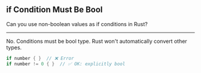 ## if Condition Must Be Bool

Can you use non-boolean values as if conditions in Rust?

---

No. Conditions must be bool type. Rust won't automatically convert other types.

```rust
if number { }  // ❌ Error
if number != 0 { }  // ✅ OK: explicitly bool
```

